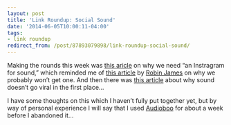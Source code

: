 ```yaml
---
layout: post
title: 'Link Roundup: Social Sound'
date: '2014-06-05T10:00:11-04:00'
tags:
- link roundup
redirect_from: /post/87893079898/link-roundup-social-sound/
---
```


Making the rounds this week was [this
aricle](https://medium.com/message/sound-and-memory-168ea6b72c7b) on why
we need “an Instragram for sound,” which reminded me of [this
article](http://thesocietypages.org/cyborgology/2013/12/20/reach-out-and-touch-on-audio-social-media/)
by [Robin James](https://twitter.com/doctaj) on why we probably won’t
get one. And then there was [this
article](http://digg.com/originals/why-audio-never-goes-viral) about why
sound doesn’t go viral in the first place…

I have some thoughts on this which I haven’t fully put together yet, but
by way of personal experience I will say that I used
[Audioboo](https://audioboo.fm/) for about a week before I abandoned it…

